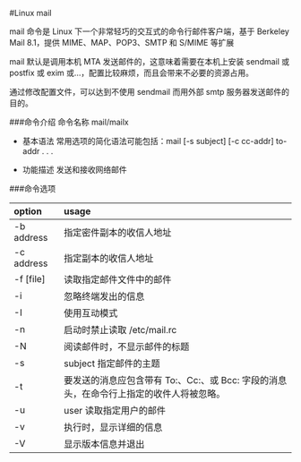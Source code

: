 #Linux mail


mail 命令是 Linux 下一个非常轻巧的交互式的命令行邮件客户端，基于 Berkeley Mail 8.1，提供 MIME、MAP、POP3、SMTP 和 S/MIME 等扩展

mail 默认是调用本机 MTA 发送邮件的，这意味着需要在本机上安装 sendmail 或 postfix 或 exim 或…，配置比较麻烦，而且会带来不必要的资源占用。

通过修改配置文件，可以达到不使用 sendmail 而用外部 smtp 服务器发送邮件的目的。

###命令介绍
命令名称 mail/mailx

* 基本语法
常用选项的简化语法可能包括：mail [-s subject] [-c cc-addr] to-addr . . .

* 功能描述
发送和接收网络邮件

###命令选项

| option | usage |
| :----   |  :---- |
| -b address | 指定密件副本的收信人地址 |
| -c address	| 指定副本的收信人地址 |
| -f [file]	| 读取指定邮件文件中的邮件|
| -i	| 忽略终端发出的信息|
| -I	| 使用互动模式|
| -n	| 启动时禁止读取 /etc/mail.rc|
| -N	| 阅读邮件时，不显示邮件的标题|
| -s | subject	指定邮件的主题|
| -t	| 要发送的消息应包含带有 To:、Cc:、或 Bcc: 字段的消息头，在命令行上指定的收件人将被忽略。|
| -u | user	读取指定用户的邮件|
| -v	| 执行时，显示详细的信息|
| -V | 显示版本信息并退出|



